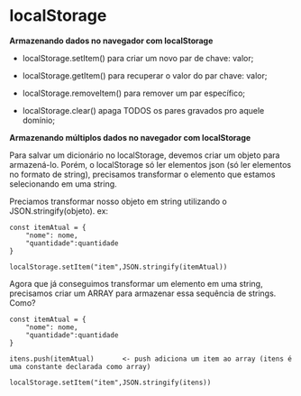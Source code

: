 # localStorage

**Armazenando dados no navegador com localStorage**

* localStorage.setItem() para criar um novo par de chave: valor;

* localStorage.getItem() para recuperar o valor do par chave: valor;

* localStorage.removeItem() para remover um par específico;

* localStorage.clear() apaga TODOS os pares gravados pro aquele domínio;


**Armazenando múltiplos dados no navegador com localStorage**

Para salvar um dicionário no localStorage, devemos criar um objeto para armazená-lo. Porém, o localStorage só ler elementos json (só ler elementos no formato de string),
precisamos transformar o elemento que estamos selecionando em uma string.

Preciamos transformar nosso objeto em string utilizando o JSON.stringify(objeto). ex:


    const itemAtual = {
        "nome": nome,
        "quantidade":quantidade
    }
    
    localStorage.setItem("item",JSON.stringify(itemAtual))

Agora que já conseguimos transformar um elemento em uma string, precisamos criar um ARRAY para armazenar essa sequência de strings. Como?

    const itemAtual = {
        "nome": nome,
        "quantidade":quantidade
    }
    
    itens.push(itemAtual)       <- push adiciona um item ao array (itens é uma constante declarada como array)

    localStorage.setItem("item",JSON.stringify(itens))